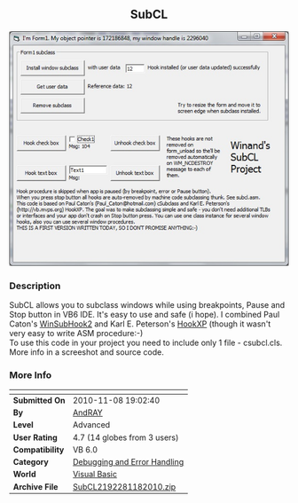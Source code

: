 ﻿<div align="center">

## SubCL

<img src="PIC20101182038558009.jpg">
</div>

### Description

SubCL allows you to subclass windows while using breakpoints, Pause and Stop button in VB6 IDE. It's easy to use and safe (i hope). I combined Paul Caton's <a href="http://www.planet-source-code.com/vb/scripts/ShowCode.asp?txtCodeId=51403&lngWId=1">WinSubHook2</a> and Karl E. Peterson's <a href="http://vb.mvps.org/samples/HookXP/">HookXP</a> (though it wasn't very easy to write ASM procedure:-)<br>To use this code in your project you need to include only 1 file - csubcl.cls.<br>More info in a screeshot and source code.
 
### More Info
 


<span>             |<span>
---                |---
**Submitted On**   |2010-11-08 19:02:40
**By**             |[AndRAY](https://github.com/Planet-Source-Code/PSCIndex/blob/master/ByAuthor/andray.md)
**Level**          |Advanced
**User Rating**    |4.7 (14 globes from 3 users)
**Compatibility**  |VB 6\.0
**Category**       |[Debugging and Error Handling](https://github.com/Planet-Source-Code/PSCIndex/blob/master/ByCategory/debugging-and-error-handling__1-26.md)
**World**          |[Visual Basic](https://github.com/Planet-Source-Code/PSCIndex/blob/master/ByWorld/visual-basic.md)
**Archive File**   |[SubCL2192281182010\.zip](https://github.com/Planet-Source-Code/andray-subcl__1-73572/archive/master.zip)








